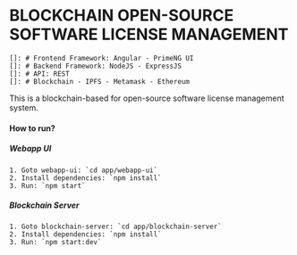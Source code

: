 # BLOCKCHAIN OPEN-SOURCE SOFTWARE LICENSE MANAGEMENT

    []: # Frontend Framework: Angular - PrimeNG UI
    []: # Backend Framework: NodeJS - ExpressJS
    []: # API: REST
    []: # Blockchain - IPFS - Metamask - Ethereum

This is a blockchain-based for open-source software license management system.

#### How to run?

##### Webapp UI
    1. Goto webapp-ui: `cd app/webapp-ui`
    2. Install dependencies: `npm install`
    3. Run: `npm start`

##### Blockchain Server
    1. Goto blockchain-server: `cd app/blockchain-server`
    2. Install dependencies: `npm install`
    3. Run: `npm start:dev`